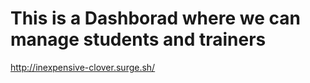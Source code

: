 # This is a Dashborad where we can manage students and trainers

http://inexpensive-clover.surge.sh/